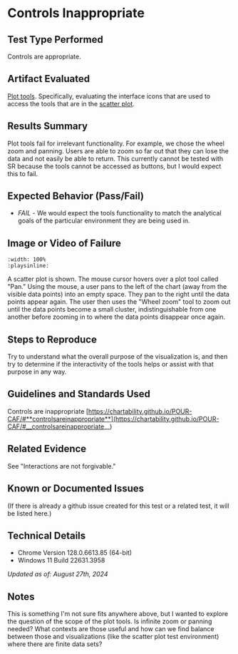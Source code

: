 # Controls Inappropriate

## Test Type Performed

Controls are appropriate.

## Artifact Evaluated

[Plot tools](https://docs.bokeh.org/en/latest/docs/user_guide/interaction/tools.html#ug-interaction-tools). Specifically, evaluating the interface icons that are used to access the tools that are in the [scatter plot](https://quansight-labs.github.io/bokeh-a11y-audit/#_ts1723552414769).

## Results Summary

Plot tools fail for irrelevant functionality. For example, we chose the wheel zoom and panning. Users are able to zoom so far out that they can lose the data and not easily be able to return. This currently cannot be tested with SR because the tools cannot be accessed as buttons, but I would expect this to fail.

## Expected Behavior (Pass/Fail)

- _FAIL_ - We would expect the tools functionality to match the analytical goals of the particular environment they are being used in.

## Image or Video of Failure

```{video} ./assets/plot-tools_controls-inappropriate.mp4
:width: 100%
:playsinline:
```

A scatter plot is shown. The mouse cursor hovers over a plot tool called "Pan." Using the mouse, a user pans to the left of the chart (away from the visible data points) into an empty space. They pan to the right until the data points appear again. The user then uses the "Wheel zoom" tool to zoom out until the data points become a small cluster, indistinguishable from one another before zooming in to where the data points disappear once again.

## Steps to Reproduce

Try to understand what the overall purpose of the visualization is, and then try to determine if the interactivity of the tools helps or assist with that purpose in any way.

## Guidelines and Standards Used

Controls are inappropriate [https://chartability.github.io/POUR-CAF/#**controlsareinappropriate**](https://chartability.github.io/POUR-CAF/#__controlsareinappropriate__)

## Related Evidence

See "Interactions are not forgivable."

## Known or Documented Issues

(If there is already a github issue created for this test or a related test, it will be listed here.)

## Technical Details

- Chrome Version 128.0.6613.85 (64-bit)
- Windows 11 Build 22631.3958

_Updated as of: August 27th, 2024_

## Notes

This is something I'm not sure fits anywhere above, but I wanted to explore the question of the scope of the plot tools. Is infinite zoom or panning needed? What contexts are those useful and how can we find balance between those and visualizations (like the scatter plot test environment) where there are finite data sets?

